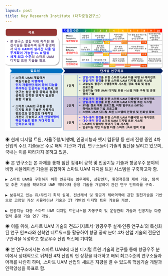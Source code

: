 ```yaml
---
layout: post
title: Key Research Institute (대학중점연구소)
---
```


![](../assets/img/Project_UAM_Master_Plan.png)

◉ 현재 디지털 트윈, 자율주행/비행체, 인공지능과 엣지 컴퓨팅 등 현재 진행 중인 4차 산업의 주요 기술들은 주로 해외 기관과 기업, 연구소들이 기술의 첨단을 달리고 있으며, 국내는 이를 따라가지 못하고 있음.

◉ 본 연구소는 본 과제를 통해 첨단 컴퓨터 공학 및 인공지능 기술과 항공우주 분야의 비행 시뮬레이션 기술을 융합하여 스마트 UAM 디지털 트윈 시스템을 구축하고자 함.

    ▶ 스마트 UAM을 구현하기 위한 인공지능 임무계획, 상황인지, 환경적응형 제어 기술, 탐색 및 추론 기술을 확보하고 UAM 빅데이터 응용 기술을 개발하여 관련 연구 인프라를 구축.

    ▶ 보유하고 있는 유/무인기 최적 설계, 전산해석 및 항공기 제어역학에 관한 원천기술을 기반으로 고정밀 가상 시뮬레이션 기술과 IT 기반의 디지털 트윈 기술을 개발.

    ▶ 인공지능 다중 스마트 UAM 디지털 트윈시스템 자동구축 및 운영관리 기술과 인공지능 다중 협력 운항 기술 연구 개발.

◉ 이를 위해, 스마트 UAM 기술의 전초기지로서 ‘항공우주 설계·인증 연구소’의 특성화된 연구 인프라와 산학연 네트워크를 활용하여 항공 공학 분야 4차 산업 기술의 전문연구인력을 육성하고 항공우주 산업 혁신에 기여함.

◉ 본 연구소에서는 스마트 UAM에 대한 디지털 트윈 기술의 연구를 통해 항공우주 분야에서 상대적으로 뒤처진 4차 산업의 현 상황을 타개하고 해외 최고수준의 연구소들과 어깨를 나란히 하며, .스마트 UAM 산업의 새로운 지평을 열 수 있도록 핵심기술 개발과 인력양성을 목표로 함.




